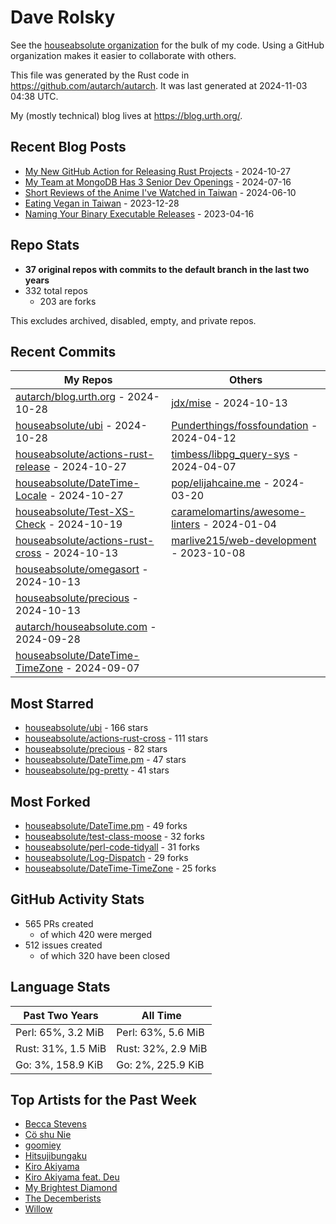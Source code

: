 
# Dave Rolsky

See the [houseabsolute organization](https://github.com/houseabsolute) for the
bulk of my code. Using a GitHub organization makes it easier to collaborate
with others.

This file was generated by the Rust code in
https://github.com/autarch/autarch. It was last generated at 2024-11-03 04:38 UTC.

My (mostly technical) blog lives at https://blog.urth.org/.

## Recent Blog Posts

- [My New GitHub Action for Releasing Rust Projects](https://blog.urth.org/2024/10/27/my-new-github-action-for-releasing-rust-projects/) - 2024-10-27
- [My Team at MongoDB Has 3 Senior Dev Openings](https://blog.urth.org/2024/07/16/my-team-at-mongodb-has-3-senior-dev-openings/) - 2024-07-16
- [Short Reviews of the Anime I&#39;ve Watched in Taiwan](https://blog.urth.org/2024/06/10/short-reviews-of-the-anime-i-ve-watched-in-taiwan/) - 2024-06-10
- [Eating Vegan in Taiwan](https://blog.urth.org/2023/12/28/eating-vegan-in-taiwan/) - 2023-12-28
- [Naming Your Binary Executable Releases](https://blog.urth.org/2023/04/16/naming-your-binary-executable-releases/) - 2023-04-16


## Repo Stats
- **37 original repos with commits to the default branch in the last two years**
- 332 total repos
  - 203 are forks

This excludes archived, disabled, empty, and private repos.

## Recent Commits
| My Repos | Others |
|----------|--------|
| [autarch/blog.urth.org](https://github.com/autarch/blog.urth.org) - 2024-10-28              | [jdx/mise](https://github.com/jdx/mise) - 2024-10-13                |
| [houseabsolute/ubi](https://github.com/houseabsolute/ubi) - 2024-10-28              | [Punderthings/fossfoundation](https://github.com/Punderthings/fossfoundation) - 2024-04-12                |
| [houseabsolute/actions-rust-release](https://github.com/houseabsolute/actions-rust-release) - 2024-10-27              | [timbess/libpg_query-sys](https://github.com/timbess/libpg_query-sys) - 2024-04-07                |
| [houseabsolute/DateTime-Locale](https://github.com/houseabsolute/DateTime-Locale) - 2024-10-27              | [pop/elijahcaine.me](https://github.com/pop/elijahcaine.me) - 2024-03-20                |
| [houseabsolute/Test-XS-Check](https://github.com/houseabsolute/Test-XS-Check) - 2024-10-19              | [caramelomartins/awesome-linters](https://github.com/caramelomartins/awesome-linters) - 2024-01-04                |
| [houseabsolute/actions-rust-cross](https://github.com/houseabsolute/actions-rust-cross) - 2024-10-13              | [marlive215/web-development](https://github.com/marlive215/web-development) - 2023-10-08                |
| [houseabsolute/omegasort](https://github.com/houseabsolute/omegasort) - 2024-10-13              |                 |
| [houseabsolute/precious](https://github.com/houseabsolute/precious) - 2024-10-13              |                 |
| [autarch/houseabsolute.com](https://github.com/autarch/houseabsolute.com) - 2024-09-28              |                 |
| [houseabsolute/DateTime-TimeZone](https://github.com/houseabsolute/DateTime-TimeZone) - 2024-09-07              |                 |


## Most Starred
- [houseabsolute/ubi](https://github.com/houseabsolute/ubi) - 166 stars
- [houseabsolute/actions-rust-cross](https://github.com/houseabsolute/actions-rust-cross) - 111 stars
- [houseabsolute/precious](https://github.com/houseabsolute/precious) - 82 stars
- [houseabsolute/DateTime.pm](https://github.com/houseabsolute/DateTime.pm) - 47 stars
- [houseabsolute/pg-pretty](https://github.com/houseabsolute/pg-pretty) - 41 stars


## Most Forked
- [houseabsolute/DateTime.pm](https://github.com/houseabsolute/DateTime.pm) - 49 forks
- [houseabsolute/test-class-moose](https://github.com/houseabsolute/test-class-moose) - 32 forks
- [houseabsolute/perl-code-tidyall](https://github.com/houseabsolute/perl-code-tidyall) - 31 forks
- [houseabsolute/Log-Dispatch](https://github.com/houseabsolute/Log-Dispatch) - 29 forks
- [houseabsolute/DateTime-TimeZone](https://github.com/houseabsolute/DateTime-TimeZone) - 25 forks


## GitHub Activity Stats
- 565 PRs created
  - of which 420 were merged
- 512 issues created
  - of which 320 have been closed

## Language Stats
| Past Two Years        | All Time                |
|-----------------------|-------------------------|
| Perl: 65%, 3.2 MiB              | Perl: 63%, 5.6 MiB                |
| Rust: 31%, 1.5 MiB              | Rust: 32%, 2.9 MiB                |
| Go: 3%, 158.9 KiB              | Go: 2%, 225.9 KiB                |


## Top Artists for the Past Week
* [Becca Stevens](https://musicbrainz.org/artist/7bbd3cf6-5885-40c7-a3d0-f47d10ef2f4c)
* [Cö shu Nie](https://musicbrainz.org/artist/d38d4afb-3c51-4cd5-b6e9-5d4ec71d2440)
* [goomiey](https://musicbrainz.org/artist/84bc8cf1-7d9f-4bdb-a26c-91ca293635f3)
* [Hitsujibungaku](https://musicbrainz.org/search?query=Hitsujibungaku&amp;type=artist&amp;method=indexed)
* [Kiro Akiyama](https://musicbrainz.org/artist/7aa02db9-97e0-43a1-9d03-f0df04dd8480)
* [Kiro Akiyama feat. Deu](https://musicbrainz.org/search?query=Kiro%20Akiyama%20feat.%20Deu&amp;type=artist&amp;method=indexed)
* [My Brightest Diamond](https://musicbrainz.org/artist/15f835dc-ee52-4b74-b889-113678f54119)
* [The Decemberists](https://musicbrainz.org/artist/97b1142f-c71e-4971-8736-4a8ceaf6b4c3)
* [Willow](https://musicbrainz.org/search?query=Willow&amp;type=artist&amp;method=indexed)

